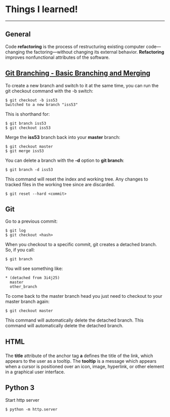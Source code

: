 # Things I learned!

---

## General

Code **refactoring** is the process of restructuring existing computer code—changing the factoring—without changing its external behavior. **Refactoring** improves nonfunctional attributes of the software.

## [Git Branching - Basic Branching and Merging](https://git-scm.com/book/en/v2/Git-Branching-Basic-Branching-and-Merging)

To create a new branch and switch to it at the same time, you can run the git checkout command with the -b switch:
```
$ git checkout -b iss53
Switched to a new branch "iss53"
```

This is shorthand for:
```
$ git branch iss53
$ git checkout iss53
```

Merge the **iss53** branch back into your **master** branch:
```
$ git checkout master
$ git merge iss53
```

You can delete a branch with the **-d** option to **git branch**:
```
$ git branch -d iss53
```

This command will reset the index and working tree. Any changes to tracked files in the working tree since <commit> are discarded.
```
$ git reset --hard <commit>
```

## Git

Go to a previous commit:

```
$ git log
$ git checkout <hash>
```

When you checkout to a specific commit, git creates a detached branch. So, if you call:

```
$ git branch
```

You will see something like:
```
* (detached from 3i4j25)
  master
  other_branch
```

To come back to the master branch head you just need to checkout to your master branch again:

```
$ git checkout master
````

This command will automatically delete the detached branch. This command will automatically delete the detached branch.


## HTML

### <a title=""></a>
The **title** attribute of the anchor tag **a** defines the title of the link, which appears to the user as a tooltip.
The **tooltip** is a message which appears when a cursor is positioned over an icon, image, hyperlink, or other element in a graphical user interface.


## Python 3

Start http server

```
$ python -m http.server
```